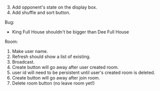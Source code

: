 3. Add opponent's state on the display box.
5. Add shuffle and sort button.

Bug:
- King Full House shouldn't be bigger than Dee Full House

Room:
1. Make user name.
2. Refresh should show a list of existing.
3. Broadcast.
4. Create button will go away after user created room.
5. user id will need to be persistent until user's created room is deleted.
6. Create button will go away after join room.
7. Delete room button (no leave room yet!)